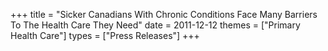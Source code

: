 +++
title = "Sicker Canadians With Chronic Conditions Face Many Barriers To The Health Care They Need"
date = 2011-12-12
themes = ["Primary Health Care"]
types = ["Press Releases"]
+++
